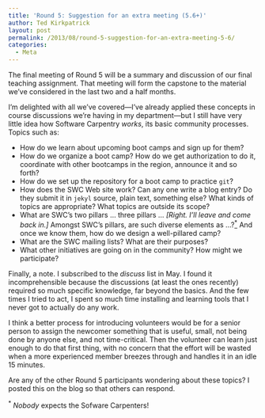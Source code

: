 ```yaml
---
title: 'Round 5: Suggestion for an extra meeting (5.6+)'
author: Ted Kirkpatrick
layout: post
permalink: /2013/08/round-5-suggestion-for-an-extra-meeting-5-6/
categories:
  - Meta
---
```

The final meeting of Round 5 will be a summary and discussion of our final teaching assignment. That meeting will form the capstone to the material we&#8217;ve considered in the last two and a half months.

I&#8217;m delighted with all we&#8217;ve covered—I&#8217;ve already applied these concepts in course discussions we&#8217;re having in my department—but I still have very little idea how Software Carpentry *works*, its basic community processes. Topics such as:

*   How do we learn about upcoming boot camps and sign up for them?
*   How do we organize a boot camp? How do we get authorization to do it, coordinate with other bootcamps in the region, announce it and so forth?
*   How do we set up the repository for a boot camp to practice `git`?
*   How does the SWC Web site work? Can any one write a blog entry? Do they submit it in `jekyl` source, plain text, something else? What kinds of topics are appropriate? What topics are outside its scope?
*   What are SWC&#8217;s two pillars … three pillars … *[Right. I&#8217;ll leave and come back in.]* Amongst SWC&#8217;s pillars, are such diverse elements as …?[<sup>*</sup>][1] And once we know them, how do we design a well-pillared camp?
*   What are the SWC mailing lists? What are their purposes?
*   What other initiatives are going on in the community? How might we participate?

Finally, a note. I subscribed to the *discuss* list in May. I found it incomprehensible because the discussions (at least the ones recently) required so much specific knowledge, far beyond the basics. And the few times I tried to act, I spent so much time installing and learning tools that I never got to actually do any work.

I think a better process for introducing volunteers would be for a senior person to assign the newcomer something that is useful, small, not being done by anyone else, and not time-critical. Then the volunteer can learn just enough to do that first thing, with no concern that the effort will be wasted when a more experienced member breezes through and handles it in an idle 15 minutes.

Are any of the other Round 5 participants wondering about these topics? I posted this on the blog so that others can respond.

<p id="fn1">
  <sup>*</sup> <em>Nobody</em> expects the Sofware Carpenters!
</p>

 [1]: #fn1